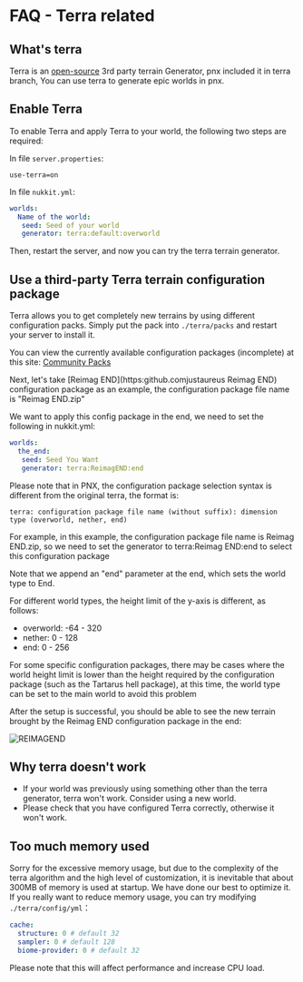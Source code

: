 # FAQ - Terra related  

## What's terra  

Terra is an [open-source](https://github.com/PolyhedralDev/Terra) 3rd party terrain Generator, pnx included it in terra branch,
You can use terra to generate epic worlds in pnx.

## Enable Terra  

To enable Terra and apply Terra to your world, the following two steps are required:  

In file `server.properties`:
```properties
use-terra=on
```

In file `nukkit.yml`:  
```yaml
worlds:
  Name of the world:
   seed: Seed of your world
   generator: terra:default:overworld
```

Then, restart the server, and now you can try the terra terrain generator.

## Use a third-party Terra terrain configuration package

Terra allows you to get completely new terrains by using different configuration packs. Simply put
the pack into `./terra/packs` and restart your server to install it.  

You can view the currently available configuration packages (incomplete) at this site: [Community Packs](https://terra.polydev.org/config/community-packs.html)

Next, let's take [Reimag END](https:github.comjustaureus Reimag END) configuration package as an example, the configuration package file name is "Reimag END.zip"

We want to apply this config package in the end, we need to set the following in nukkit.yml:
```yaml
worlds:
  the_end:
   seed: Seed You Want
   generator: terra:ReimagEND:end
```

Please note that in PNX, the configuration package selection syntax is different from the original terra, the format is:

`terra: configuration package file name (without suffix): dimension type (overworld, nether, end)`

For example, in this example, the configuration package file name is Reimag END.zip, so we need to set the generator to terra:Reimag END:end to select this configuration package

Note that we append an "end" parameter at the end, which sets the world type to End.

For different world types, the height limit of the y-axis is different, as follows:

- overworld: -64 - 320
- nether: 0 - 128
- end: 0 - 256

For some specific configuration packages, there may be cases where the world height limit is lower than the height required by the configuration package (such as the Tartarus hell package), at this time, the world type can be set to the main world to avoid this problem

After the setup is successful, you should be able to see the new terrain brought by the Reimag END configuration package in the end:

![REIMAGEND](%relativePrefix%image/common/terra_faq/ReimagEND-min.png)

## Why terra doesn't work

- If your world was previously using something other than the terra generator, terra won't work. Consider using a new world.  
- Please check that you have configured Terra correctly, otherwise it won't work.
## Too much memory used  

Sorry for the excessive memory usage, but due to the complexity of the terra algorithm and the high level of customization, it is inevitable that about 300MB of memory is used at startup. We have done our best to optimize it.  
If you really want to reduce memory usage, you can try modifying `./terra/config/yml`：
```yaml
cache:
  structure: 0 # default 32
  sampler: 0 # default 128
  biome-provider: 0 # default 32
```
Please note that this will affect performance and increase CPU load.  